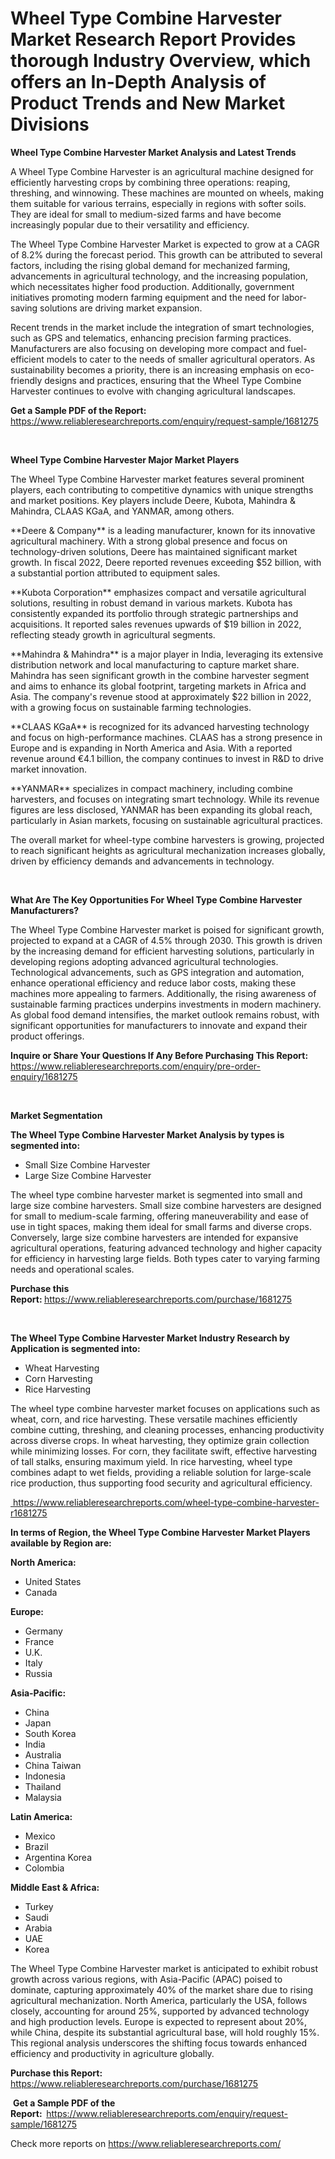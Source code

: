 <p><h1>Wheel Type Combine Harvester Market Research Report Provides thorough Industry Overview, which offers an In-Depth Analysis of Product Trends and New Market Divisions</h1></p><p><strong>Wheel Type Combine Harvester Market Analysis and Latest Trends</strong></p>
<p><p>A Wheel Type Combine Harvester is an agricultural machine designed for efficiently harvesting crops by combining three operations: reaping, threshing, and winnowing. These machines are mounted on wheels, making them suitable for various terrains, especially in regions with softer soils. They are ideal for small to medium-sized farms and have become increasingly popular due to their versatility and efficiency.</p><p>The Wheel Type Combine Harvester Market is expected to grow at a CAGR of 8.2% during the forecast period. This growth can be attributed to several factors, including the rising global demand for mechanized farming, advancements in agricultural technology, and the increasing population, which necessitates higher food production. Additionally, government initiatives promoting modern farming equipment and the need for labor-saving solutions are driving market expansion.</p><p>Recent trends in the market include the integration of smart technologies, such as GPS and telematics, enhancing precision farming practices. Manufacturers are also focusing on developing more compact and fuel-efficient models to cater to the needs of smaller agricultural operators. As sustainability becomes a priority, there is an increasing emphasis on eco-friendly designs and practices, ensuring that the Wheel Type Combine Harvester continues to evolve with changing agricultural landscapes.</p></p>
<p><strong>Get a Sample PDF of the Report:&nbsp;</strong> <a href="https://www.reliableresearchreports.com/enquiry/request-sample/1681275?utm_campaign=2513&utm_medium=2&utm_source=Github&utm_content=ia&utm_term=16022025&utm_id=wheel-type-combine-harvester">https://www.reliableresearchreports.com/enquiry/request-sample/1681275</a></p>
<p>&nbsp;</p>
<p><strong>Wheel Type Combine Harvester Major Market Players</strong></p>
<p><p>The Wheel Type Combine Harvester market features several prominent players, each contributing to competitive dynamics with unique strengths and market positions. Key players include Deere, Kubota, Mahindra & Mahindra, CLAAS KGaA, and YANMAR, among others.</p><p>**Deere & Company** is a leading manufacturer, known for its innovative agricultural machinery. With a strong global presence and focus on technology-driven solutions, Deere has maintained significant market growth. In fiscal 2022, Deere reported revenues exceeding $52 billion, with a substantial portion attributed to equipment sales.</p><p>**Kubota Corporation** emphasizes compact and versatile agricultural solutions, resulting in robust demand in various markets. Kubota has consistently expanded its portfolio through strategic partnerships and acquisitions. It reported sales revenues upwards of $19 billion in 2022, reflecting steady growth in agricultural segments.</p><p>**Mahindra & Mahindra** is a major player in India, leveraging its extensive distribution network and local manufacturing to capture market share. Mahindra has seen significant growth in the combine harvester segment and aims to enhance its global footprint, targeting markets in Africa and Asia. The company's revenue stood at approximately $22 billion in 2022, with a growing focus on sustainable farming technologies.</p><p>**CLAAS KGaA** is recognized for its advanced harvesting technology and focus on high-performance machines. CLAAS has a strong presence in Europe and is expanding in North America and Asia. With a reported revenue around €4.1 billion, the company continues to invest in R&D to drive market innovation.</p><p>**YANMAR** specializes in compact machinery, including combine harvesters, and focuses on integrating smart technology. While its revenue figures are less disclosed, YANMAR has been expanding its global reach, particularly in Asian markets, focusing on sustainable agricultural practices.</p><p>The overall market for wheel-type combine harvesters is growing, projected to reach significant heights as agricultural mechanization increases globally, driven by efficiency demands and advancements in technology.</p></p>
<p>&nbsp;</p>
<p><strong>What Are The Key Opportunities For Wheel Type Combine Harvester Manufacturers?</strong></p>
<p><p>The Wheel Type Combine Harvester market is poised for significant growth, projected to expand at a CAGR of 4.5% through 2030. This growth is driven by the increasing demand for efficient harvesting solutions, particularly in developing regions adopting advanced agricultural technologies. Technological advancements, such as GPS integration and automation, enhance operational efficiency and reduce labor costs, making these machines more appealing to farmers. Additionally, the rising awareness of sustainable farming practices underpins investments in modern machinery. As global food demand intensifies, the market outlook remains robust, with significant opportunities for manufacturers to innovate and expand their product offerings.</p></p>
<p><strong>Inquire or Share Your Questions If Any Before Purchasing This Report:</strong> <a href="https://www.reliableresearchreports.com/enquiry/pre-order-enquiry/1681275?utm_campaign=2513&utm_medium=2&utm_source=Github&utm_content=ia&utm_term=16022025&utm_id=wheel-type-combine-harvester">https://www.reliableresearchreports.com/enquiry/pre-order-enquiry/1681275</a></p>
<p>&nbsp;</p>
<p><strong>Market Segmentation</strong></p>
<p><strong>The Wheel Type Combine Harvester Market Analysis by types is segmented into:</strong></p>
<p><ul><li>Small Size Combine Harvester</li><li>Large Size Combine Harvester</li></ul></p>
<p><p>The wheel type combine harvester market is segmented into small and large size combine harvesters. Small size combine harvesters are designed for small to medium-scale farming, offering maneuverability and ease of use in tight spaces, making them ideal for small farms and diverse crops. Conversely, large size combine harvesters are intended for expansive agricultural operations, featuring advanced technology and higher capacity for efficiency in harvesting large fields. Both types cater to varying farming needs and operational scales.</p></p>
<p><strong>Purchase this Report:&nbsp;</strong><a href="https://www.reliableresearchreports.com/purchase/1681275?utm_campaign=2513&utm_medium=2&utm_source=Github&utm_content=ia&utm_term=16022025&utm_id=wheel-type-combine-harvester">https://www.reliableresearchreports.com/purchase/1681275</a></p>
<p>&nbsp;</p>
<p><strong>The Wheel Type Combine Harvester Market Industry Research by Application is segmented into:</strong></p>
<p><ul><li>Wheat Harvesting</li><li>Corn Harvesting</li><li>Rice Harvesting</li></ul></p>
<p><p>The wheel type combine harvester market focuses on applications such as wheat, corn, and rice harvesting. These versatile machines efficiently combine cutting, threshing, and cleaning processes, enhancing productivity across diverse crops. In wheat harvesting, they optimize grain collection while minimizing losses. For corn, they facilitate swift, effective harvesting of tall stalks, ensuring maximum yield. In rice harvesting, wheel type combines adapt to wet fields, providing a reliable solution for large-scale rice production, thus supporting food security and agricultural efficiency.</p></p>
<p><a href="https://www.reliableresearchreports.com/wheel-type-combine-harvester-r1681275?utm_campaign=2513&utm_medium=2&utm_source=Github&utm_content=ia&utm_term=16022025&utm_id=wheel-type-combine-harvester">&nbsp;https://www.reliableresearchreports.com/wheel-type-combine-harvester-r1681275</a></p>
<p><strong>In terms of Region, the Wheel Type Combine Harvester Market Players available by Region are:</strong></p>
<p>
    <p> <strong> North America: </strong>
        <ul>
            <li>United States</li>
            <li>Canada</li>
        </ul>
        </p> 
    <p> <strong> Europe: </strong>
        <ul>
            <li>Germany</li>
            <li>France</li>
            <li>U.K.</li>
            <li>Italy</li>
            <li>Russia</li>
        </ul>
        </p> 
    <p> <strong> Asia-Pacific: </strong>
        <ul>
            <li>China</li>
            <li>Japan</li>
            <li>South Korea</li>
            <li>India</li>
            <li>Australia</li>
            <li>China Taiwan</li>
            <li>Indonesia</li>
            <li>Thailand</li>
            <li>Malaysia</li>
        </ul>
        </p> 
    <p> <strong> Latin America: </strong>
        <ul>
            <li>Mexico</li>
            <li>Brazil</li>
            <li>Argentina Korea</li>
            <li>Colombia</li>
        </ul>
        </p> 
    <p> <strong> Middle East & Africa: </strong>
        <ul>
            <li>Turkey</li>
            <li>Saudi</li>
            <li>Arabia</li>
            <li>UAE</li>
            <li>Korea</li>
        </ul>
    </p>
    </p>
<p><p>The Wheel Type Combine Harvester market is anticipated to exhibit robust growth across various regions, with Asia-Pacific (APAC) poised to dominate, capturing approximately 40% of the market share due to rising agricultural mechanization. North America, particularly the USA, follows closely, accounting for around 25%, supported by advanced technology and high production levels. Europe is expected to represent about 20%, while China, despite its substantial agricultural base, will hold roughly 15%. This regional analysis underscores the shifting focus towards enhanced efficiency and productivity in agriculture globally.</p></p>
<p><strong>Purchase this Report: </strong><a href="https://www.reliableresearchreports.com/purchase/1681275?utm_campaign=2513&utm_medium=2&utm_source=Github&utm_content=ia&utm_term=16022025&utm_id=wheel-type-combine-harvester">https://www.reliableresearchreports.com/purchase/1681275</a></p>
<p>&nbsp;<strong>Get a Sample PDF of the Report:&nbsp;&nbsp;</strong><a href="https://www.reliableresearchreports.com/enquiry/request-sample/1681275?utm_campaign=2513&utm_medium=2&utm_source=Github&utm_content=ia&utm_term=16022025&utm_id=wheel-type-combine-harvester">https://www.reliableresearchreports.com/enquiry/request-sample/1681275</a></p>
<p><strong></strong></p>
<p>Check more reports on <a href="https://www.reliableresearchreports.com/?utm_campaign=2513&utm_medium=2&utm_source=Github&utm_content=ia&utm_term=16022025&utm_id=wheel-type-combine-harvester">https://www.reliableresearchreports.com/</a></p>